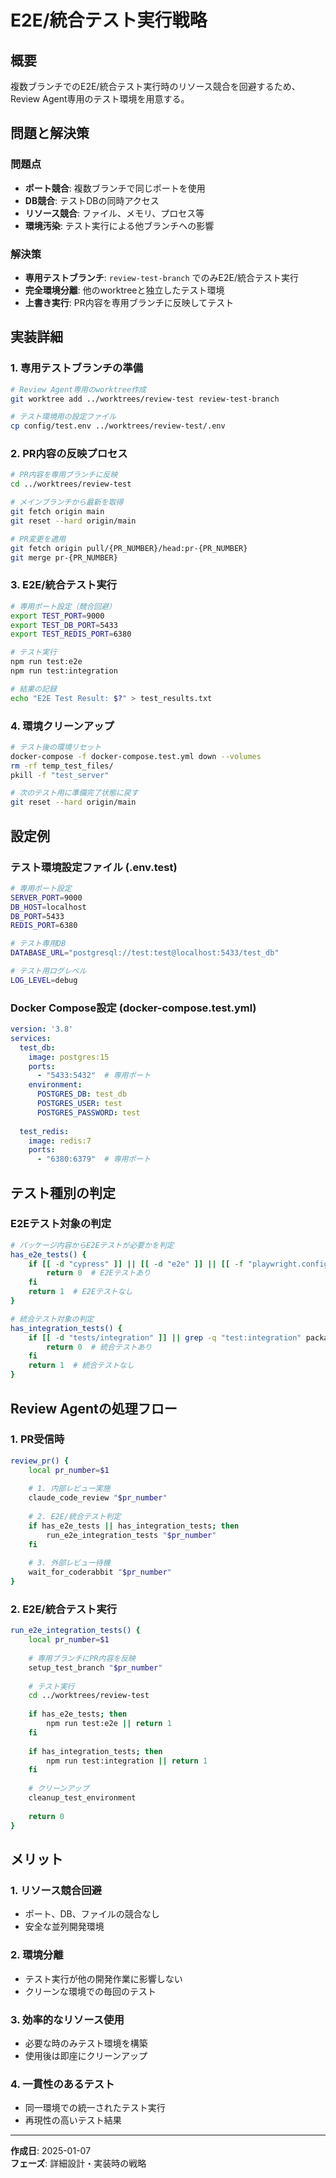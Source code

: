 # E2E/統合テスト実行戦略

## 概要

複数ブランチでのE2E/統合テスト実行時のリソース競合を回避するため、Review Agent専用のテスト環境を用意する。

## 問題と解決策

### 問題点
- **ポート競合**: 複数ブランチで同じポートを使用
- **DB競合**: テストDBの同時アクセス
- **リソース競合**: ファイル、メモリ、プロセス等
- **環境汚染**: テスト実行による他ブランチへの影響

### 解決策
- **専用テストブランチ**: `review-test-branch` でのみE2E/統合テスト実行
- **完全環境分離**: 他のworktreeと独立したテスト環境
- **上書き実行**: PR内容を専用ブランチに反映してテスト

## 実装詳細

### 1. 専用テストブランチの準備
```bash
# Review Agent専用のworktree作成
git worktree add ../worktrees/review-test review-test-branch

# テスト環境用の設定ファイル
cp config/test.env ../worktrees/review-test/.env
```

### 2. PR内容の反映プロセス
```bash
# PR内容を専用ブランチに反映
cd ../worktrees/review-test

# メインブランチから最新を取得
git fetch origin main
git reset --hard origin/main

# PR変更を適用
git fetch origin pull/{PR_NUMBER}/head:pr-{PR_NUMBER}
git merge pr-{PR_NUMBER}
```

### 3. E2E/統合テスト実行
```bash
# 専用ポート設定（競合回避）
export TEST_PORT=9000
export TEST_DB_PORT=5433
export TEST_REDIS_PORT=6380

# テスト実行
npm run test:e2e
npm run test:integration

# 結果の記録
echo "E2E Test Result: $?" > test_results.txt
```

### 4. 環境クリーンアップ
```bash
# テスト後の環境リセット
docker-compose -f docker-compose.test.yml down --volumes
rm -rf temp_test_files/
pkill -f "test_server"

# 次のテスト用に準備完了状態に戻す
git reset --hard origin/main
```

## 設定例

### テスト環境設定ファイル (.env.test)
```bash
# 専用ポート設定
SERVER_PORT=9000
DB_HOST=localhost
DB_PORT=5433
REDIS_PORT=6380

# テスト専用DB
DATABASE_URL="postgresql://test:test@localhost:5433/test_db"

# テスト用ログレベル
LOG_LEVEL=debug
```

### Docker Compose設定 (docker-compose.test.yml)
```yaml
version: '3.8'
services:
  test_db:
    image: postgres:15
    ports:
      - "5433:5432"  # 専用ポート
    environment:
      POSTGRES_DB: test_db
      POSTGRES_USER: test
      POSTGRES_PASSWORD: test
  
  test_redis:
    image: redis:7
    ports:
      - "6380:6379"  # 専用ポート
```

## テスト種別の判定

### E2Eテスト対象の判定
```bash
# パッケージ内容からE2Eテストが必要かを判定
has_e2e_tests() {
    if [[ -d "cypress" ]] || [[ -d "e2e" ]] || [[ -f "playwright.config.js" ]]; then
        return 0  # E2Eテストあり
    fi
    return 1  # E2Eテストなし
}

# 統合テスト対象の判定
has_integration_tests() {
    if [[ -d "tests/integration" ]] || grep -q "test:integration" package.json; then
        return 0  # 統合テストあり
    fi
    return 1  # 統合テストなし
}
```

## Review Agentの処理フロー

### 1. PR受信時
```bash
review_pr() {
    local pr_number=$1
    
    # 1. 内部レビュー実施
    claude_code_review "$pr_number"
    
    # 2. E2E/統合テスト判定
    if has_e2e_tests || has_integration_tests; then
        run_e2e_integration_tests "$pr_number"
    fi
    
    # 3. 外部レビュー待機
    wait_for_coderabbit "$pr_number"
}
```

### 2. E2E/統合テスト実行
```bash
run_e2e_integration_tests() {
    local pr_number=$1
    
    # 専用ブランチにPR内容を反映
    setup_test_branch "$pr_number"
    
    # テスト実行
    cd ../worktrees/review-test
    
    if has_e2e_tests; then
        npm run test:e2e || return 1
    fi
    
    if has_integration_tests; then
        npm run test:integration || return 1
    fi
    
    # クリーンアップ
    cleanup_test_environment
    
    return 0
}
```

## メリット

### 1. リソース競合回避
- ポート、DB、ファイルの競合なし
- 安全な並列開発環境

### 2. 環境分離
- テスト実行が他の開発作業に影響しない
- クリーンな環境での毎回のテスト

### 3. 効率的なリソース使用
- 必要な時のみテスト環境を構築
- 使用後は即座にクリーンアップ

### 4. 一貫性のあるテスト
- 同一環境での統一されたテスト実行
- 再現性の高いテスト結果

---

**作成日**: 2025-01-07  
**フェーズ**: 詳細設計・実装時の戦略